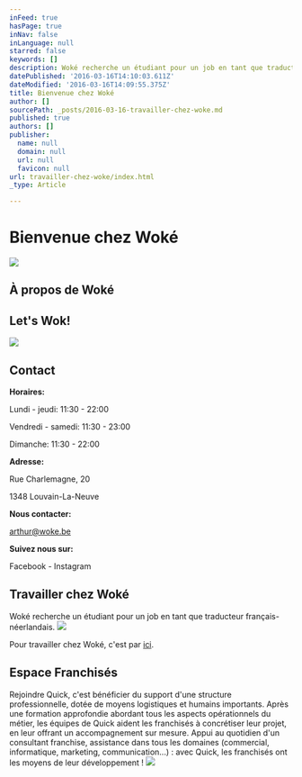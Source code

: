 ```yaml
---
inFeed: true
hasPage: true
inNav: false
inLanguage: null
starred: false
keywords: []
description: Woké recherche un étudiant pour un job en tant que traducteur français-néerlandais.
datePublished: '2016-03-16T14:10:03.611Z'
dateModified: '2016-03-16T14:09:55.375Z'
title: Bienvenue chez Woké
author: []
sourcePath: _posts/2016-03-16-travailler-chez-woke.md
published: true
authors: []
publisher:
  name: null
  domain: null
  url: null
  favicon: null
url: travailler-chez-woke/index.html
_type: Article

---
```

# Bienvenue chez Woké
![](https://the-grid-user-content.s3-us-west-2.amazonaws.com/e56c6d0a-2ffc-4805-be06-2d13b4e0fb4c.jpg)

## À propos de Woké

## Let's Wok!
![](https://the-grid-user-content.s3-us-west-2.amazonaws.com/02403c33-5995-4c69-9508-401414ea9caa.jpg)

## Contact

**Horaires:**

Lundi - jeudi: 11:30 - 22:00 

Vendredi - samedi: 
11:30 - 23:00 

Dimanche: 
11:30 - 22:00

**Adresse:**

Rue Charlemagne, 20

1348 Louvain-La-Neuve

**Nous contacter:**

arthur@woke.be

**Suivez nous sur:**

Facebook - Instagram 

## Travailler chez Woké

Woké recherche un étudiant pour un job en tant que traducteur français-néerlandais.
![](https://the-grid-user-content.s3-us-west-2.amazonaws.com/74ac71a2-e9d4-4044-9fa8-ae05b884acb3.jpg)

Pour travailler chez Woké, c'est par [ici][0].

## Espace Franchisés

Rejoindre Quick, c'est bénéficier du support d'une structure professionnelle, dotée de moyens logistiques et humains importants. Après une formation approfondie abordant tous les aspects opérationnels du métier, les équipes de Quick aident les franchisés à concrétiser leur projet, en leur offrant un accompagnement sur mesure. Appui au quotidien d'un consultant franchise, assistance dans tous les domaines (commercial, informatique, marketing, communication...) : avec Quick, les franchisés ont les moyens de leur développement !
![](https://the-grid-user-content.s3-us-west-2.amazonaws.com/cda1df84-2bc7-42fc-96b9-e59031c2882a.png)

[0]: http://student.be/fr/jobs-etudiants/traducteur-francais-vers-neerlandais